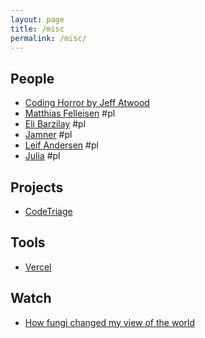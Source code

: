 ```yaml
---
layout: page
title: /misc
permalink: /misc/
---
```


## People
- [Coding Horror by Jeff Atwood](https://blog.codinghorror.com/)
- [Matthias Felleisen](https://felleisen.org/matthias/) #pl
- [Eli Barzilay](http://www.barzilay.org) #pl
- [Jamner](https://jamner.net/) #pl
- [Leif Andersen](http://leifandersen.net/) #pl
- [Julia](https://julbinb.github.io/) #pl

## Projects
- [CodeTriage](https://www.codetriage.com/)

## Tools
- [Vercel](https://vercel.com/)

## Watch
- [How fungi changed my view of the world](https://www.youtube.com/watch?v=KYunPJQWZ1o)
